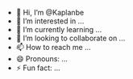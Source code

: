 - 👋 Hi, I’m @Kaplanbe
- 👀 I’m interested in ...
- 🌱 I’m currently learning ...
- 💞️ I’m looking to collaborate on ...
- 📫 How to reach me ...
- 😄 Pronouns: ...
- ⚡ Fun fact: ...

<!---
Kaplanbe/Kaplanbe is a ✨ special ✨ repository because its `README.md` (this file) appears on your GitHub profile.
You can click the Preview link to take a look at your changes.
--->
